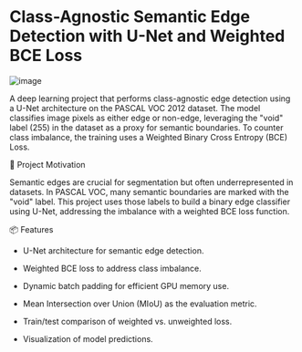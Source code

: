 # Class-Agnostic Semantic Edge Detection with U-Net and Weighted BCE Loss

![image](https://github.com/user-attachments/assets/5d7cbe8c-4ec3-4829-9ada-6d6116bcbdc1)


A deep learning project that performs class-agnostic edge detection using a U-Net architecture on the PASCAL VOC 2012 dataset. The model classifies image pixels as either edge or non-edge, leveraging the "void" label (255) in the dataset as a proxy for semantic boundaries. To counter class imbalance, the training uses a Weighted Binary Cross Entropy (BCE) Loss.

🧠 Project Motivation

Semantic edges are crucial for segmentation but often underrepresented in datasets. In PASCAL VOC, many semantic boundaries are marked with the "void" label. This project uses those labels to build a binary edge classifier using U-Net, addressing the imbalance with a weighted BCE loss function.

📦 Features

- U-Net architecture for semantic edge detection.

- Weighted BCE loss to address class imbalance.

- Dynamic batch padding for efficient GPU memory use.

- Mean Intersection over Union (MIoU) as the evaluation metric.

- Train/test comparison of weighted vs. unweighted loss.

- Visualization of model predictions.
